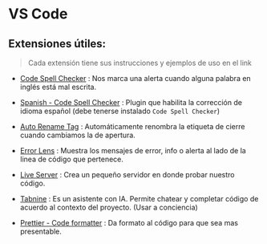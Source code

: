 # VS Code

## Extensiones útiles:

> Cada extensión tiene sus instrucciones y ejemplos de uso en el link

- [Code Spell Checker](https://marketplace.visualstudio.com/items?itemName=streetsidesoftware.code-spell-checker) : Nos marca una alerta cuando alguna palabra en inglés está mal escrita.

- [Spanish - Code Spell Checker](https://marketplace.visualstudio.com/items?itemName=streetsidesoftware.code-spell-checker-spanish) : Plugin que habilita la corrección de idioma español (debe tenerse instalado `Code Spell Checker`)

- [Auto Rename Tag](https://marketplace.visualstudio.com/items?itemName=formulahendry.auto-rename-tag) : Automáticamente renombra la etiqueta de cierre cuando cambiamos la de apertura.

- [Error Lens](https://marketplace.visualstudio.com/items?itemName=usernamehw.errorlens) : Muestra los mensajes de error, info o alerta al lado de la linea de código que pertenece.

- [Live Server](https://marketplace.visualstudio.com/items?itemName=ritwickdey.LiveServer) : Crea un pequeño servidor en donde probar nuestro código.

- [Tabnine](https://marketplace.visualstudio.com/items?itemName=TabNine.tabnine-vscode) : Es un asistente con IA. Permite chatear y completar código de acuerdo al contexto del proyecto. (Usar a conciencia)

- [Prettier - Code formatter](https://marketplace.visualstudio.com/items?itemName=esbenp.prettier-vscode) : Da formato al código para que sea mas presentable.
